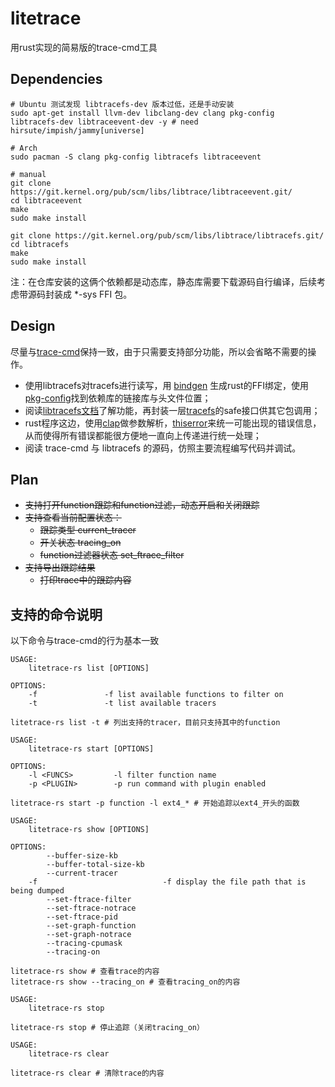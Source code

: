# litetrace

用rust实现的简易版的trace-cmd工具

## Dependencies

```
# Ubuntu 测试发现 libtracefs-dev 版本过低，还是手动安装
sudo apt-get install llvm-dev libclang-dev clang pkg-config libtracefs-dev libtraceevent-dev -y # need hirsute/impish/jammy[universe]

# Arch
sudo pacman -S clang pkg-config libtracefs libtraceevent

# manual
git clone https://git.kernel.org/pub/scm/libs/libtrace/libtraceevent.git/
cd libtraceevent
make
sudo make install

git clone https://git.kernel.org/pub/scm/libs/libtrace/libtracefs.git/
cd libtracefs
make
sudo make install
```

注：在仓库安装的这俩个依赖都是动态库，静态库需要下载源码自行编译，后续考虑带源码封装成 *-sys FFI 包。

## Design

尽量与[trace-cmd](https://git.kernel.org/pub/scm/linux/kernel/git/rostedt/trace-cmd.git/about/)保持一致，由于只需要支持部分功能，所以会省略不需要的操作。

- 使用libtracefs对tracefs进行读写，用 [bindgen](https://crates.io/crates/bindgen) 生成rust的FFI绑定，使用[pkg-config](https://crates.io/crates/pkg-config)找到依赖库的链接库与头文件位置；
- 阅读[libtracefs文档](https://www.trace-cmd.org/Documentation/libtracefs/)了解功能，再封装一层[tracefs](./src/tracefs.rs)的safe接口供其它包调用；
- rust程序这边，使用[clap](https://crates.io/crates/clap)做参数解析，[thiserror](https://crates.io/crates/thiserror)来统一可能出现的错误信息，从而使得所有错误都能很方便地一直向上传递进行统一处理；
- 阅读 trace-cmd 与 libtracefs 的源码，仿照主要流程编写代码并调试。

## Plan

- ~~支持打开function跟踪和function过滤，动态开启和关闭跟踪~~
- ~~支持查看当前配置状态：~~
    - ~~跟踪类型  current_tracer~~
    - ~~开关状态  tracing_on~~
    - ~~function过滤器状态 set_ftrace_filter~~
- ~~支持导出跟踪结果~~
    - ~~打印trace中的跟踪内容~~

## 支持的命令说明

以下命令与trace-cmd的行为基本一致

```
USAGE:
    litetrace-rs list [OPTIONS]

OPTIONS:
    -f               -f list available functions to filter on
    -t               -t list available tracers

litetrace-rs list -t # 列出支持的tracer，目前只支持其中的function
```

```
USAGE:
    litetrace-rs start [OPTIONS]

OPTIONS:
    -l <FUNCS>         -l filter function name
    -p <PLUGIN>        -p run command with plugin enabled

litetrace-rs start -p function -l ext4_* # 开始追踪以ext4_开头的函数
```

```
USAGE:
    litetrace-rs show [OPTIONS]

OPTIONS:
        --buffer-size-kb          
        --buffer-total-size-kb    
        --current-tracer          
    -f                            -f display the file path that is being dumped
        --set-ftrace-filter       
        --set-ftrace-notrace      
        --set-ftrace-pid          
        --set-graph-function      
        --set-graph-notrace       
        --tracing-cpumask         
        --tracing-on              

litetrace-rs show # 查看trace的内容
litetrace-rs show --tracing_on # 查看tracing_on的内容
```

```
USAGE:
    litetrace-rs stop

litetrace-rs stop # 停止追踪（关闭tracing_on）
```

```
USAGE:
    litetrace-rs clear

litetrace-rs clear # 清除trace的内容
```
